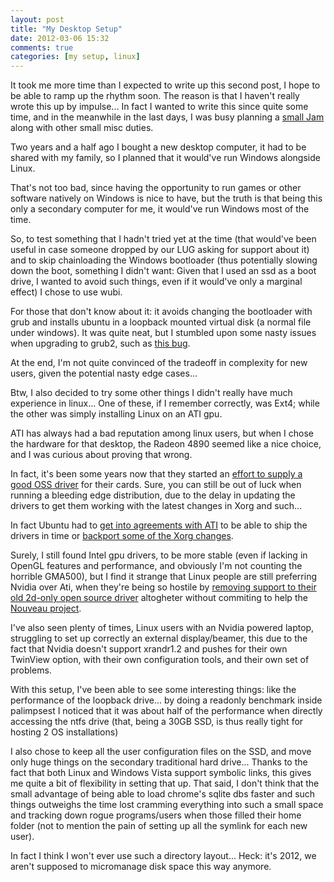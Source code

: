 ```yaml
---
layout: post
title: "My Desktop Setup"
date: 2012-03-06 15:32
comments: true
categories: [my setup, linux]
---
```


It took me more time than I expected to write up this second post, I hope to be able to ramp up the rhythm soon.
The reason is that I haven't really wrote this up by impulse... In fact I wanted to write this since quite some time, and in the meanwhile in the last days, I was busy planning a [small Jam](http://bglug.it/2012/02/23/bglug-partecipa-allubuntu-global-jam) along with other small misc duties.

Two years and a half ago I bought a new desktop computer, it had to be shared with my family, so I planned that it would've run Windows alongside Linux.

That's not too bad, since having the opportunity to run games or other software natively on Windows is nice to have, but the truth is that being this only a secondary computer for me, it would've run Windows most of the time.

So, to test something that I hadn't tried yet at the time (that would've been useful in case someone dropped by our LUG asking for support about it) and to skip chainloading the Windows bootloader (thus potentially slowing down the boot, something I didn't want: Given that I used an ssd as a boot drive, I wanted to avoid such things, even if it would've only a marginal effect) I chose to use wubi.

For those that don't know about it: it avoids changing the bootloader with grub and installs ubuntu in a loopback mounted virtual disk (a normal file under windows). It was quite neat, but I stumbled upon some nasty issues when upgrading to grub2, such as [this bug](https://bugs.launchpad.net/ubuntu/+source/grub2/+bug/477104).

At the end, I'm not quite convinced of the tradeoff in complexity for new users, given the potential nasty edge cases...

Btw, I also decided to try some other things I didn't really have much experience in linux... One of these, if I remember correctly, was Ext4; while the other was simply installing Linux on an ATI gpu.

ATI has always had a bad reputation among linux users, but when I chose the hardware for that desktop, the Radeon 4890 seemed like a nice choice, and I was curious about proving that wrong.

In fact, it's been some years now that they started an [effort to supply a good OSS driver](http://www.phoronix.com/scan.php?page=article&item=826&num=1) for their cards. Sure, you can still be out of luck when running a bleeding edge distribution, due to the delay in updating the drivers to get them working with the latest changes in Xorg and such...

In fact Ubuntu had to [get into agreements with ATI](http://www.phoronix.com/scan.php?page=article&item=amd_open_jaunty&num=1) to be able to ship the drivers in time or [backport some of the Xorg changes](http://www.phoronix.com/scan.php?page=article&item=ubuntu_1104_radeon&num=1).

Surely, I still found Intel gpu drivers, to be more stable (even if lacking in OpenGL features and performance, and obviously I'm not counting the horrible GMA500), but I find it strange that Linux people are still preferring Nvidia over Ati, when they're being so hostile by [removing support to their old 2d-only open source driver](http://www.phoronix.com/scan.php?page=article&item=nvidia_kills_nv&num=1) altogheter without commiting to help the [Nouveau project](http://nouveau.freedesktop.org/).

I've also seen plenty of times, Linux users with an Nvidia powered laptop, struggling to set up correctly an external display/beamer, this due to the fact that Nvidia doesn't support xrandr1.2 and pushes for their own TwinView option, with their own configuration tools, and their own set of problems.

With this setup, I've been able to see some interesting things: like the performance of the loopback drive... by doing a readonly benchmark inside palimpsest I noticed that it was about half of the performance when directly accessing the ntfs drive (that, being a 30GB SSD, is thus really tight for hosting 2 OS installations)

I also chose to keep all the user configuration files on the SSD, and move only huge things on the secondary traditional hard drive... Thanks to the fact that both Linux and Windows Vista support symbolic links, this gives me quite a bit of flexibility in setting that up. That said, I don't think that the small advantage of being able to load chrome's sqlite dbs faster and such things outweighs the time lost cramming everything into such a small space and tracking down rogue programs/users when those filled their home folder (not to mention the pain of setting up all the symlink for each new user).

In fact I think I won't ever use such a directory layout... Heck: it's 2012, we aren't supposed to micromanage disk space this way anymore.

